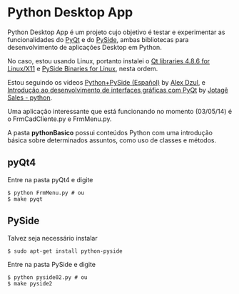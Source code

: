 # Python Desktop App

Python Desktop App é um projeto cujo objetivo é testar e experimentar as funcionalidades do [PyQt][0] e do [PySide][1], ambas bibliotecas para desenvolvimento de aplicações Desktop em Python.

No caso, estou usando Linux, portanto instalei o [Qt libraries 4.8.6 for Linux/X11][2] e [PySide Binaries for Linux][3], nesta ordem.

Estou seguindo os videos [Python+PySide (Español)][4] by [Alex Dzul][5], e [Introdução ao desenvolvimento de interfaces gráficas com PyQt][6] by [Jotagê Sales - python][7].

Uma aplicação interessante que está funcionando no momento (03/05/14) é o FrmCadCliente.py e FrmMenu.py.

A pasta **pythonBasico** possui conteúdos Python com uma introdução básica sobre determinados assuntos, como uso de classes e métodos.

## pyQt4

Entre na pasta pyQt4 e digite

	$ python FrmMenu.py # ou
	$ make pyqt


## PySide

Talvez seja necessário instalar

	$ sudo apt-get install python-pyside

Entre na pasta PySide e digite

	$ python pyside02.py # ou
	$ make pyside2

[0]: http://www.python.org.br/wiki/PyQt
[1]: http://qt-project.org/wiki/PySide
[2]: http://qt-project.org/downloads#qt-lib
[3]: http://qt-project.org/wiki/PySide_Binaries_Linux
[4]: https://www.youtube.com/playlist?list=PLcfocqQ6w1T6-QCu9e6ip7CB0j9CM0BKk
[5]: https://www.youtube.com/user/alexexc2
[6]: https://www.youtube.com/watch?v=ufEi54WGyC0
[7]: https://www.youtube.com/channel/UCvnv9lLT51aYpi0eBp022Sg
